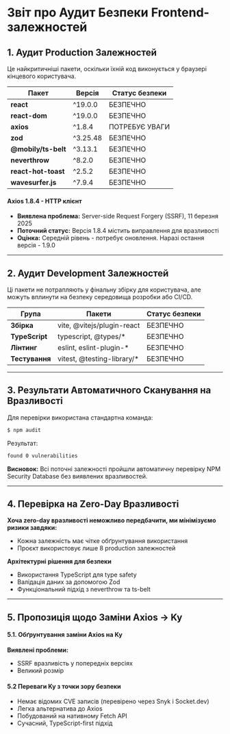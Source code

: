# Звіт про Аудит Безпеки Frontend-залежностей

## 1. Аудит Production Залежностей

Це найкритичніші пакети, оскільки їхній код виконується у браузері кінцевого користувача.

| Пакет | Версія | Статус безпеки | 
|-------|---------|----------------|
| **react** | ^19.0.0 | БЕЗПЕЧНО |
| **react-dom** | ^19.0.0 | БЕЗПЕЧНО |
| **axios** | ^1.8.4 | ПОТРЕБУЄ УВАГИ |
| **zod** | ^3.25.48 | БЕЗПЕЧНО |
| **@mobily/ts-belt** | ^3.13.1 | БЕЗПЕЧНО |
| **neverthrow** | ^8.2.0 | БЕЗПЕЧНО |
| **react-hot-toast** | ^2.5.2 | БЕЗПЕЧНО |
| **wavesurfer.js** | ^7.9.4 | БЕЗПЕЧНО | 

#### Axios 1.8.4 - HTTP клієнт
- **Виявлена проблема:** Server-side Request Forgery (SSRF), 11 березня 2025
- **Поточний статус:** Версія 1.8.4 містить виправлення для вразливості
- **Оцінка:**  Середній рівень - потребує оновлення. Наразі остання версія - 1.9.0

---

## 2. Аудит Development Залежностей

Ці пакети не потрапляють у фінальну збірку для користувача, але можуть вплинути на безпеку середовища розробки або CI/CD.

| Група | Пакети | Статус безпеки |
|-------|---------|----------------|
| **Збірка** | vite, @vitejs/plugin-react | БЕЗПЕЧНО | 
| **TypeScript** | typescript, @types/* | БЕЗПЕЧНО | 
| **Лінтинг** | eslint, eslint-plugin-* |  БЕЗПЕЧНО | 
| **Тестування** | vitest, @testing-library/* | БЕЗПЕЧНО | 
---

## 3. Результати Автоматичного Сканування на Вразливості

Для перевірки використана стандартна команда:

```bash
$ npm audit 
```

Результат:

```bash
found 0 vulnerabilities 
```

**Висновок:** Всі поточні залежності пройшли автоматичну перевірку NPM Security Database без виявлених вразливостей.

---

## 4. Перевірка на Zero-Day Вразливості

**Хоча zero-day вразливості неможливо передбачити, ми мінімізуємо ризики завдяки:**
   - Кожна залежність має чітке обґрунтування використання
   - Проєкт використовує лише 8 production залежностей

**Архітектурні рішення для безпеки**
   - Використання TypeScript для type safety
   - Валідація даних за допомогою Zod
   - Функціональний підхід з neverthrow та ts-belt

---

## 5. Пропозиція щодо Заміни Axios → Ky

#### 5.1. Обґрунтування заміни Axios на Ky
**Виявлені проблеми:**
- SSRF вразливість у попередніх версіях
- Великий розмір

#### 5.2 Переваги Ky з точки зору безпеки
- Немає відомих CVE записів (перевірено через Snyk i Socket.dev)
- Легка альтернатива до Axios
- Побудований на нативному Fetch API
- Сучасний, TypeScript-first підхід